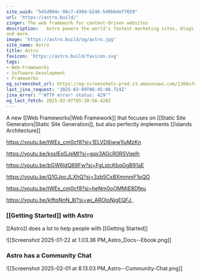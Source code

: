 ```yaml
---
site_uuid: "545d904c-98c7-430d-b246-5d9b6def7029"
url: 'https://astro.build/'
zinger: The web framework for content-driven websites
description:   Astro powers the world's fastest marketing sites, blogs, e-commerce websites,
and more.
image: 'https://astro.build/og/astro.jpg'
site_name: Astro
title: Astro
favicon: 'https://astro.build/favicon.svg'
tags:
- Web-Frameworks
- Software-Development
- Frameworks
og_screenshot_url: https://og-screenshots-prod.s3.amazonaws.com/1366x768/80/false/0ea1e02c7fe5afc1e858ef9f4cb74623c2beac1690f6b9bd60d46b5188b23009.jpeg
last_jina_request: '2025-03-09T06:45:08.724Z'
jina_error: "'HTTP error! status: 429'"
og_last_fetch: 2025-03-07T05:20:56.428Z
---
```

A new [[Web Frameworks|Web Framework]] that focuses on [[Static Site Generators|Static Site Generation]], but also perfectly implements [[Islands Architecture]] 

https://youtu.be/tWEx_cm0cf8?si=1ELVD6iww1luMzKn

https://youtu.be/kssIEqSJeMI?si=gqx3AGcR0RSVqeIh

https://youtu.be/bGW6ldQ69Fw?si=FgLstcKbqGgB91aE

https://youtu.be/Q1GJpcJLXhQ?si=3zb5CxBXmmmF1pQO

https://youtu.be/tWEx_cm0cf8?si=heNm0oOMMiE8Dfeu

https://youtu.be/kIftpNnN_8I?si=wi_AROloNjgEQFJ_
### [[Getting Started]] with Astro
[[Astro]] does a lot to help people with [[Getting Started]]

![[Screenshot 2025-01-22 at 1.03.36 PM_Astro_Docs--Ebook.png]]
### Astro has a Community Chat
![[Screenshot 2025-02-01 at 8.13.03 PM_Astro--Community-Chat.png]]

